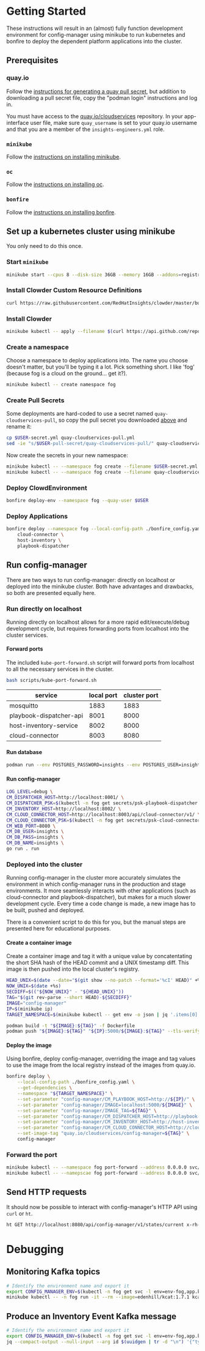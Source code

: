 # Getting Started

These instructions will result in an (almost) fully function development
environment for config-manager using minikube to run kubernetes and bonfire to
deploy the dependent platform applications into the cluster.

## Prerequisites

### quay.io

Follow the [instructions for generating a quay pull
secret](https://consoledot.pages.redhat.com/docs/dev/getting-started/local/environment.html#_get_your_quay_pull_secret),
but addition to downloading a pull secret file, copy the "podman login"
instructions and log in.

You must have access to the
[quay.io/cloudservices](https://quay.io/organization/cloudservices?tab=teams)
repository. In your app-interface user file, make sure `quay_username` is set to
your quay.io username and that you are a member of the `insights-engineers.yml`
role.

### `minikube`

Follow the [instructions on installing
minikube](https://consoledot.pages.redhat.com/docs/dev/getting-started/local/environment.html#_install_minikube).

### `oc`

Follow the [instructions on installing
oc](https://docs.openshift.com/container-platform/4.2/cli_reference/openshift_cli/getting-started-cli.html#cli-installing-cli_cli-developer-commands).

### `bonfire`

Follow the [instructions on installing
bonfire](https://github.com/RedHatInsights/bonfire#installation).

## Set up a kubernetes cluster using minikube

You only need to do this once.

### Start `minikube`

```sh
minikube start --cpus 8 --disk-size 36GB --memory 16GB --addons=registry --driver=kvm2
```

### Install Clowder Custom Resource Definitions

```sh
curl https://raw.githubusercontent.com/RedHatInsights/clowder/master/build/kube_setup.sh | bash
```

### Install Clowder

```sh
minikube kubectl -- apply --filename $(curl https://api.github.com/repos/RedHatInsights/clowder/releases/latest | jq '.assets[0].browser_download_url' -r)
```

### Create a namespace

Choose a namespace to deploy applications into. The name you choose doesn't
matter, but you'll be typing it a lot. Pick something short. I like 'fog'
(because fog is a cloud on the ground... get it?).

```sh
minikube kubectl -- create namespace fog
```

### Create Pull Secrets

Some deployments are hard-coded to use a secret named `quay-cloudservices-pull`,
so copy the pull secret you downloaded [above](#create-pull-secrets) and rename
it:

```sh
cp $USER-secret.yml quay-cloudservices-pull.yml
sed -ie "s/$USER-pull-secret/quay-cloudservices-pull/" quay-cloudservices-pull.yml
```

Now create the secrets in your new namespace:

```sh
minikube kubectl -- --namespace fog create --filename $USER-secret.yml
minikube kubectl -- --namespace fog create --filename quay-cloudservices-pull.yml
```

### Deploy ClowdEnvironment

```sh
bonfire deploy-env --namespace fog --quay-user $USER
```

### Deploy Applications

```sh
bonfire deploy --namespace fog --local-config-path ./bonfire_config.yaml \
    cloud-connector \
    host-inventory \
    playbook-dispatcher
```

## Run config-manager

There are two ways to run config-manager: directly on localhost or deployed into
the minikube cluster. Both have advantages and drawbacks, so both are presented
equally here.

### Run directly on localhost

Running directly on localhost allows for a more rapid edit/execute/debug
development cycle, but requires forwarding ports from localhost into the cluster
services.

#### Forward ports

The included `kube-port-forward.sh` script will forward ports from localhost to
all the necessary services in the cluster.

```sh
bash scripts/kube-port-forward.sh
```

| service                 | local port | cluster port |
| ----------------------- | ---------- | ------------ |
| mosquitto               | 1883       | 1883         |
| playbook-dispatcher-api | 8001       | 8000         |
| host-inventory-service  | 8002       | 8000         |
| cloud-connector         | 8003       | 8080         |

#### Run database

```sh
podman run --env POSTGRES_PASSWORD=insights --env POSTGRES_USER=insights --env POSTGRES_DB=insights --publish 5432:5432 --name config-manager-db --detach postgres
```

#### Run config-manager

```sh
LOG_LEVEL=debug \
CM_DISPATCHER_HOST=http://localhost:8001/ \
CM_DISPATCHER_PSK=$(kubectl -n fog get secrets/psk-playbook-dispatcher -o json | jq '.data.key' -r | base64 -d) \
CM_INVENTORY_HOST=http://localhost:8002/ \
CM_CLOUD_CONNECTOR_HOST=http://localhost:8003/api/cloud-connector/v1/ \
CM_CLOUD_CONNECTOR_PSK=$(kubectl -n fog get secrets/psk-cloud-connector -o json | jq '.data["client-psk"]' -r | base64 -d) \
CM_WEB_PORT=8080 \
CM_DB_USER=insights \
CM_DB_PASS=insights \
CM_DB_NAME=insights \
go run . run
```

### Deployed into the cluster

Running config-manager in the cluster more accurately simulates the environment
in which config-manager runs in the production and stage environments. It more
seamlessly interacts with other applications (such as cloud-connector and
playbook-dispatcher), but makes for a much slower development cycle. Every time
a code change is made, a new image has to be built, pushed and deployed.

There is a convenient script to do this for you, but the manual steps are
presented here for educational purposes.

#### Create a container image

Create a container image and tag it with a unique value by concatentating the
short SHA hash of the HEAD commit and a UNIX timestamp diff. This image is then
pushed into the local cluster's registry.

```sh
HEAD_UNIX=$(date --date="$(git show --no-patch --format='%cI' HEAD)" +%s)
NOW_UNIX=$(date +%s)
SECDIFF=$(("${NOW_UNIX}" - "${HEAD_UNIX}"))
TAG="$(git rev-parse --short HEAD)-${SECDIFF}"
IMAGE="config-manager"
IP=$(minikube ip)
TARGET_NAMESPACE=$(minikube kubectl -- get env -o json | jq '.items[0].spec.targetNamespace' -r)

podman build -t "${IMAGE}:${TAG}" -f Dockerfile
podman push "${IMAGE}:${TAG}" "${IP}:5000/${IMAGE}:${TAG}" --tls-verify=false
```

#### Deploy the image

Using bonfire, deploy config-manager, overriding the image and tag values to use
the image from the local registry instead of the images from quay.io.

```sh
bonfire deploy \
    --local-config-path ./bonfire_config.yaml \
    --get-dependencies \
    --namespace "${TARGET_NAMESPACE}" \
    --set-parameter "config-manager/CM_PLAYBOOK_HOST=http://${IP}/" \
    --set-parameter "config-manager/IMAGE=localhost:5000/${IMAGE}" \
    --set-parameter "config-manager/IMAGE_TAG=${TAG}" \
    --set-parameter "config-manager/CM_DISPATCHER_HOST=http://playbook-dispatcher-api.${TARGET_NAMESPACE}.svc.cluster.local:8000/" \
    --set-parameter "config-manager/CM_INVENTORY_HOST=http://host-inventory-service.${TARGET_NAMESPACE}.svc.cluster.local:8000/" \
    --set-parameter "config-manager/CM_CLOUD_CONNECTOR_HOST=http://cloud-connector.${TARGET_NAMESPACE}.svc.cluster.local:8080/api/cloud-connector/v1/" \
    --set-image-tag "quay.io/cloudservices/config-manager=${TAG}" \
    config-manager
```

### Forward the port

```sh
minikube kubectl -- --namespace fog port-forward --address 0.0.0.0 svc/config-manager-service 8080:8000 &
minikube kubectl -- --namepscae fog port-forward --address 0.0.0.0 svc/mosquitto 1883 &
```

## Send HTTP requests

It should now be possible to interact with config-manager's HTTP API using
`curl` or `ht`.

```sh
ht GET http://localhost:8080/api/config-manager/v1/states/current x-rh-identity:$(xrhidgen user | base64 -w0)
```

# Debugging

## Monitoring Kafka topics

```sh
# Identify the environment name and export it
export CONFIG_MANAGER_ENV=$(kubectl -n fog get svc -l env=env-fog,app.kubernetes.io/name=kafka -o json | jq '.items[0].metadata.labels["app.kubernetes.io/instance"]' -r)
minikube kubectl -- -n fog run -it --rm --image=edenhill/kcat:1.7.1 kcat -- -b $CONFIG_MANAGER_ENV-kafka-bootstrap.fog.svc.cluster.local:9092 -t platform.inventory.events
```

## Produce an Inventory Event Kafka message

```sh
# Identify the environment name and export it
export CONFIG_MANAGER_ENV=$(kubectl -n fog get svc -l env=env-fog,app.kubernetes.io/name=kafka -o json | jq '.items[0].metadata.labels["app.kubernetes.io/instance"]' -r)
jq --compact-output --null-input --arg id $(uuidgen | tr -d "\n") '{"type":"created","host":{"id":$id,"account":"0000001","reporter":"cloud-connector","system_profile":{"rhc_client_id":$id}}}' | minikube kubectl -- -n fog run -i --rm --image=edenhill/kcat:1.7.1 $(mktemp XXXXXX) -- -b $CONFIG_MANAGER_ENV-kafka-bootstrap.fog.svc.cluster.local:9092 -t platform.inventory.events -P -H event_type=created 
```
